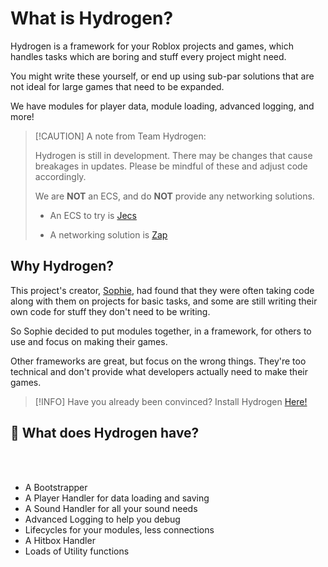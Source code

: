 # What is Hydrogen?

Hydrogen is a framework for your Roblox projects and games, which handles 
tasks which are boring and stuff every project might need.

You might write these yourself, or end up using sub-par solutions that are
not ideal for large games that need to be expanded.

We have modules for player data, module loading, advanced logging, and more!

> [!CAUTION] A note from Team Hydrogen:
>
> Hydrogen is still in development. There may be changes that cause breakages
> in updates. Please be mindful of these and adjust code accordingly. 
>
> We are **NOT** an ECS, and do **NOT** provide any networking solutions. 
> 
>
>  - An ECS to try is [Jecs](https://ukendio.github.io/jecs/) 
>
>  - A networking solution is [Zap](https://zap.redblox.dev/)

## Why Hydrogen?

This project's creator, [Sophie](https://github.isophes.com), had
found that they were often taking code along with them on projects for
basic tasks, and some are still writing their own code for stuff they 
don't need to be writing.

So Sophie decided to put modules together, in a framework, for others to use 
and focus on making their games.

Other frameworks are great, but focus on the wrong things. They're too 
technical and don't provide what developers actually need to make their games.

> [!INFO] 
> Have you already been convinced? Install Hydrogen [Here!](./installation.md)

## 🫧 What does Hydrogen have?

</br>
</br>

- A Bootstrapper
- A Player Handler for data loading and saving
- A Sound Handler for all your sound needs
- Advanced Logging to help you debug
- Lifecycles for your modules, less connections
- A Hitbox Handler 
- Loads of Utility functions
